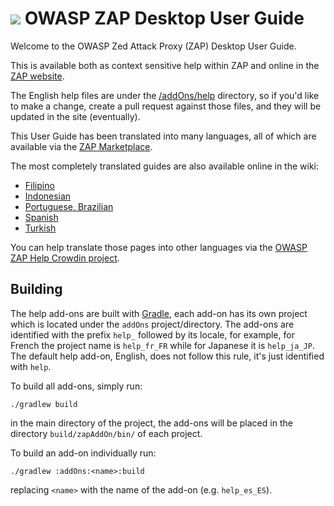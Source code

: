 # [![](https://raw.githubusercontent.com/wiki/zaproxy/zaproxy/images/zap32x32.png)](https://www.zaproxy.org/) OWASP ZAP Desktop User Guide

Welcome to the OWASP Zed Attack Proxy (ZAP) Desktop User Guide.

This is available both as context sensitive help within ZAP and online in the [ZAP website](https://www.zaproxy.org/docs/desktop/).

The English help files are under the [/addOns/help](https://github.com/zaproxy/zap-core-help/tree/main/addOns/help) directory, so if you'd like to make a change, create a pull request against those files, and they will be updated in the site (eventually).

This User Guide has been translated into many languages, all of which are available via the [ZAP Marketplace](https://www.zaproxy.org/addons/).

The most completely translated guides are also available online in the wiki:

* [Filipino](https://github.com/zaproxy/zap-core-help-fil_PH/wiki/HelpIntro)
* [Indonesian](https://github.com/zaproxy/zap-core-help-id_ID/wiki/HelpIntro)
* [Portuguese, Brazilian](https://github.com/zaproxy/zap-core-help-pt_BR/wiki/HelpIntro)
* [Spanish](https://github.com/zaproxy/zap-core-help-es_ES/wiki/HelpIntro)
* [Turkish](https://github.com/zaproxy/zap-core-help-tr_TR/wiki/HelpIntro)

You can help translate those pages into other languages via the [OWASP ZAP Help Crowdin project](https://crowdin.com/project/owasp-zap-help).

## Building

The help add-ons are built with [Gradle], each add-on has its own project which is located under the `addOns` project/directory.
The add-ons are identified with the prefix `help_` followed by its locale, for example, for French the project name is `help_fr_FR`
while for Japanese it is `help_ja_JP`. The default help add-on, English, does not follow this rule, it's just identified with `help`.

To build all add-ons, simply run:

    ./gradlew build

in the main directory of the project, the add-ons will be placed in the directory `build/zapAddOn/bin/` of each project.

To build an add-on individually run:

    ./gradlew :addOns:<name>:build

replacing `<name>` with the name of the add-on (e.g. `help_es_ES`).


[Gradle]: https://gradle.org/